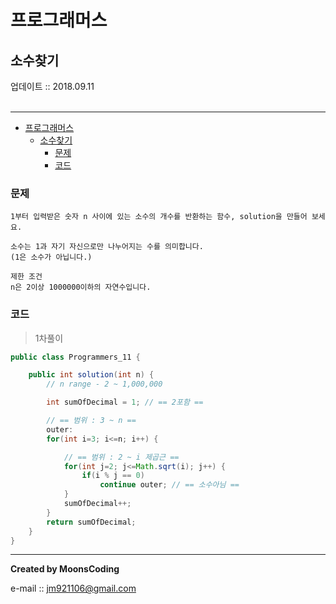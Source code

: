 # 프로그래머스
## 소수찾기
<div class="pull-right">  업데이트 :: 2018.09.11 </div><br>

---

<!-- @import "[TOC]" {cmd="toc" depthFrom=1 depthTo=6 orderedList=false} -->
<!-- code_chunk_output -->

* [프로그래머스](#프로그래머스)
	* [소수찾기](#소수찾기)
		* [문제](#문제)
		* [코드](#코드)

<!-- /code_chunk_output -->

### 문제

```
1부터 입력받은 숫자 n 사이에 있는 소수의 개수를 반환하는 함수, solution을 만들어 보세요.

소수는 1과 자기 자신으로만 나누어지는 수를 의미합니다.
(1은 소수가 아닙니다.)

제한 조건
n은 2이상 1000000이하의 자연수입니다.
```

### 코드

> 1차풀이

```java
public class Programmers_11 {

    public int solution(int n) {
        // n range - 2 ~ 1,000,000

        int sumOfDecimal = 1; // == 2포함 ==

        // == 범위 : 3 ~ n ==
        outer:
        for(int i=3; i<=n; i++) {

            // == 범위 : 2 ~ i 제곱근 ==
            for(int j=2; j<=Math.sqrt(i); j++) {
                if(i % j == 0)
                    continue outer; // == 소수아님 ==
            }
            sumOfDecimal++;
        }
        return sumOfDecimal;
    }
}

```

---

**Created by MoonsCoding**

e-mail :: jm921106@gmail.com
